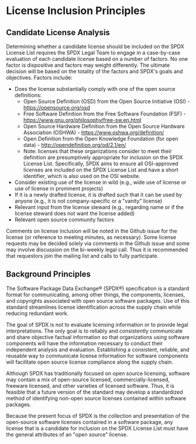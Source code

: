 # License Inclusion Principles


## Candidate License Analysis

Determining whether a candidate license should be included on the SPDX License List requires the SPDX Legal Team to engage in a case-by-case evaluation of each candidate license based on a number of factors. No one factor is dispositive and factors may weight differently. The ultimate decision will be based on the totality of the factors and SPDX's goals and objectives. Factors include:
* Does the license substantially comply with one of the open source definitions:
  * Open Source Definition (OSD) from the Open Source Initiative (OSI) - https://opensource.org/osd
  * Free Software Definition from the Free Software Foundation (FSF) - https://www.gnu.org/philosophy/free-sw.en.html
  * Open Source Hardware Definition from the Open Source Hardware Association (OSHWA) - https://www.oshwa.org/definition/
  * Open Definition from the Open Knowledge Foundation (for open data) - http://opendefinition.org/od/2.1/en/
  * Note: licenses that these organizations consider to meet their definition are presumptively appropriate for inclusion on the SPDX License List. Specifically, SPDX aims to ensure all OSI-approved licenses are included on the SPDX License List and have a short identifier, which is also used on the OSI website.
* Consider existing use of the license in wild (e.g., wide use of license or use of license in prominent projects)
* If it is a newly drafted license, it is drafted such that it can be used by anyone (e.g., it is not company-specific or a "vanity" license)
* Relevant input from the license steward (e.g., regarding name or if the license steward does not want the license added)
* Relevant open source community factors

Comments on license inclusion will be noted in the Github issue for the license (or reference to meeting minutes, as necessary). Some license requests may be decided solely via comments in the Github issue and some may involve discussion on the bi-weekly legal call. Thus it is recommended that requestors join the mailing list and calls to fully participate.

## Background Principles
The Software Package Data Exchange® (SPDX®) specification is a standard format for communicating, among other things, the components, licenses, and copyrights associated with open source software packages. Use of this standard streamlines license identification across the supply chain while reducing redundant work.

The goal of SPDX is not to evaluate licensing information or to provide legal interpretations. The only goal is to reliably and consistently communicate and share objective factual information so that organizations using software components will have the information necessary to conduct their independent analysis and evaluation. Establishing a consistent, reliable, and reusable way to communicate license information for software components will facilitate open source license compliance along the supply chain.

Although SPDX has traditionally focused on open source licensing, software may contain a mix of open-source licensed, commercially-licensed, freeware licensed, and other varieties of licensed software. Thus, it is feasible that a future version of the standard may develop a standardized method of identifying non-open source licenses contained within software packages.

Because the present focus of SPDX is the collection and presentation of the open-source software licenses contained in a software package, any license that is a candidate for inclusion on the SPDX License List must have the general attributes of an "open source" license.
